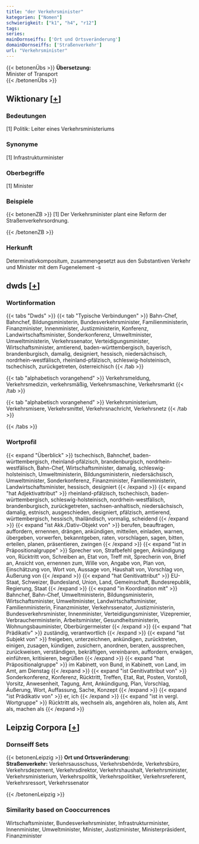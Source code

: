```yaml
---
title: "der Verkehrsminister"
kategorien: ["Nomen"]
schwierigkeit: ["k1", "h4", "r12"]
tags:
series:
mainDornseiffs: ['Ort und Ortsveränderung']
domainDornseiffs: ['Straßenverkehr']
url: "Verkehrsminister"
---
```


{{< betonenÜbs >}}
**Übersetzung:**  
Minister of Transport  
{{< /betonenÜbs >}}

## Wiktionary [[+](https://de.wiktionary.org/wiki/Verkehrsminister)]

### Bedeutungen
[1] Politik: Leiter eines Verkehrsministeriums  

### Synonyme
[1] Infrastrukturminister  

### Oberbegriffe
[1] Minister  

### Beispiele
{{< betonenZB >}}
[1] Der Verkehrsminister plant eine Reform der Straßenverkehrsordnung.  

{{< /betonenZB >}}
### Herkunft
Determinativkompositum, zusammengesetzt aus den Substantiven Verkehr und Minister mit dem Fugenelement -s  



## dwds [[+](https://www.dwds.de/wb/Verkehrsminister)]

### Wortinformation
{{< tabs "Dwds" >}}
{{< tab "Typische Verbindungen" >}}
Bahn-Chef, Bahnchef, Bildungsministerin, Bundesverkehrsminister, Familienministerin, Finanzminister, Innenminister, Justizministerin, Konferenz, Landwirtschaftsminister, Sonderkonferenz, Umweltminister, Umweltministerin, Verkehrssenator, Verteidigungsminister, Wirtschaftsminister, amtierend, baden-württembergisch, bayerisch, brandenburgisch, damalig, designiert, hessisch, niedersächsisch, nordrhein-westfälisch, rheinland-pfälzisch, schleswig-holsteinisch, tschechisch, zurückgetreten, österreichisch
{{< /tab >}}

{{< tab "alphabetisch vorangehend" >}}
Verkehrsmeldung, Verkehrsmedizin, verkehrsmäßig, Verkehrsmaschine, Verkehrsmarkt
{{< /tab >}}

{{< tab "alphabetisch vorangehend" >}}
Verkehrsministerium, Verkehrsmisere, Verkehrsmittel, Verkehrsnachricht, Verkehrsnetz
{{< /tab >}}

{{< /tabs >}}

### Wortprofil
{{< expand "Überblick" >}} tschechisch, Bahnchef, baden-württembergisch, rheinland-pfälzisch, brandenburgisch, nordrhein-westfälisch, Bahn-Chef, Wirtschaftsminister, damalig, schleswig-holsteinisch, Umweltministerin, Bildungsministerin, niedersächsisch, Umweltminister, Sonderkonferenz, Finanzminister, Familienministerin, Landwirtschaftsminister, hessisch, designiert {{< /expand >}}
{{< expand "hat Adjektivattribut" >}} rheinland-pfälzisch, tschechisch, baden-württembergisch, schleswig-holsteinisch, nordrhein-westfälisch, brandenburgisch, zurückgetreten, sachsen-anhaltisch, niedersächsisch, damalig, estnisch, ausgeschieden, designiert, pfälzisch, amtierend, württembergisch, hessisch, thailändisch, vormalig, scheidend {{< /expand >}}
{{< expand "ist Akk./Dativ-Objekt von" >}} berufen, beauftragen, auffordern, ernennen, drängen, ankündigen, mitteilen, einladen, warnen, übergeben, vorwerfen, bekanntgeben, raten, vorschlagen, sagen, bitten, erteilen, planen, präsentieren, zwingen {{< /expand >}}
{{< expand "ist in Präpositionalgruppe" >}} Sprecher von, Strafbefehl gegen, Ankündigung von, Rücktritt von, Schreiben an, Etat von, Treff mit, Sprecherin von, Brief an, Ansicht von, ernennen zum, Wille von, Angabe von, Plan von, Einschätzung von, Wort von, Aussage von, Haushalt von, Vorschlag von, Äußerung von {{< /expand >}}
{{< expand "hat Genitivattribut" >}} EU-Staat, Schweizer, Bundesland, Union, Land, Gemeinschaft, Bundesrepublik, Regierung, Staat {{< /expand >}}
{{< expand "in Koordination mit" >}} Bahnchef, Bahn-Chef, Umweltministerin, Bildungsministerin, Wirtschaftsminister, Umweltminister, Landwirtschaftsminister, Familienministerin, Finanzminister, Verkehrssenator, Justizministerin, Bundesverkehrsminister, Innenminister, Verteidigungsminister, Vizepremier, Verbraucherministerin, Arbeitsminister, Gesundheitsministerin, Wohnungsbauminister, Oberbürgermeister {{< /expand >}}
{{< expand "hat Prädikativ" >}} zuständig, verantwortlich {{< /expand >}}
{{< expand "ist Subjekt von" >}} freigeben, unterzeichnen, ankündigen, zurücktreten, einigen, zusagen, kündigen, zusichern, anordnen, beraten, aussprechen, zurückweisen, verständigen, bekräftigen, vereinbaren, auffordern, erwägen, einführen, kritisieren, begrüßen {{< /expand >}}
{{< expand "hat Präpositionalgruppe" >}} im Kabinett, von Bund, in Kabinett, von Land, im Amt, am Dienstag {{< /expand >}}
{{< expand "ist Genitivattribut von" >}} Sonderkonferenz, Konferenz, Rücktritt, Treffen, Etat, Rat, Posten, Vorstoß, Vorsitz, Anwesenheit, Tagung, Amt, Ankündigung, Plan, Vorschlag, Äußerung, Wort, Auffassung, Sache, Konzept {{< /expand >}}
{{< expand "ist Prädikativ von" >}} er, ich {{< /expand >}}
{{< expand "ist in vergl. Wortgruppe" >}} Rücktritt als, wechseln als, angehören als, holen als, Amt als, machen als {{< /expand >}}

## Leipzig Corpora [[+](https://corpora.uni-leipzig.de/en/res?word=Verkehrsminister&corpusId=deu_newscrawl-public_2018)]

### Dornseiff Sets
{{< betonenLeipzig >}}
**Ort und Ortsveränderung:**  
**Straßenverkehr:** Verkehrsausschuss, Verkehrsbehörde, Verkehrsbüro, Verkehrsdezernent, Verkehrsdirektor, Verkehrshaushalt, Verkehrsminister, Verkehrsministerium, Verkehrspolitik, Verkehrspolitiker, Verkehrsreferent, Verkehrsressort, Verkehrssenator  

{{< /betonenLeipzig >}}

### Similarity based on Cooccurrences
Wirtschaftsminister, Bundesverkehrsminister, Infrastrukturminister, Innenminister, Umweltminister, Minister, Justizminister, Ministerpräsident, Finanzminister

